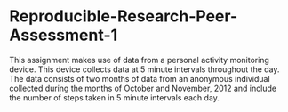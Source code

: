 # Reproducible-Research-Peer-Assessment-1

This assignment makes use of data from a personal activity monitoring device. This device collects data at 5 minute
intervals throughout the day. The data consists of two months of data from an anonymous individual 
collected during the months of October and November, 2012 and include the number of steps taken in 5 minute intervals each day.

